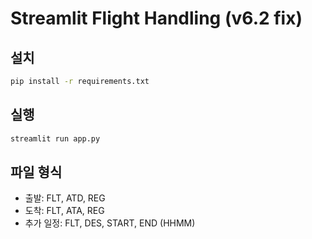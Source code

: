 
# Streamlit Flight Handling (v6.2 fix)

## 설치
```bash
pip install -r requirements.txt
```
## 실행
```bash
streamlit run app.py
```
## 파일 형식
- 출발: FLT, ATD, REG
- 도착: FLT, ATA, REG
- 추가 일정: FLT, DES, START, END (HHMM)
